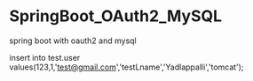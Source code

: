 # SpringBoot_OAuth2_MySQL
spring boot with oauth2 and mysql


insert into test.user values(123,1,'test@gmail.com','testLname','Yadlappalli','tomcat');
